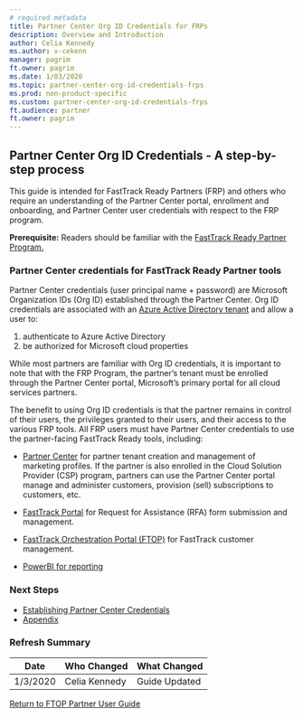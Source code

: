 ```yaml
---
# required metadata
title: Partner Center Org ID Credentials for FRPs
description: Overview and Introduction
author: Celia Kennedy
ms.author: v-cekenn
manager: pagrim
ft.owner: pagrim
ms.date: 1/03/2020
ms.topic: partner-center-org-id-credentials-frps
ms.prod: non-product-specific
ms.custom: partner-center-org-id-credentials-frps
ft.audience: partner
ft.owner: pagrim
---
```


## Partner Center Org ID Credentials - A step-by-step process

This guide is intended for FastTrack Ready Partners (FRP) and others who require an understanding of the Partner Center portal, enrollment and onboarding, and Partner Center user credentials with respect to the FRP program.

**Prerequisite:** Readers should be familiar with the [FastTrack Ready Partner Program.](http://aka.ms/ftpartnerguide)

### Partner Center credentials for FastTrack Ready Partner tools

Partner Center credentials (user principal name + password) are Microsoft Organization IDs (Org ID) established through the Partner Center. Org ID credentials are associated with an [Azure Active Directory tenant](https://azure.microsoft.com/documentation/articles/active-directory-whatis/) and allow a user to:

1. authenticate to Azure Active Directory
2. be authorized for Microsoft cloud properties

While most partners are familiar with Org ID credentials, it is important to note that with the FRP Program, the partner’s tenant must be enrolled through the Partner Center portal, Microsoft’s primary portal for all cloud services partners.

The benefit to using Org ID credentials is that the partner remains in control of their users, the privileges granted to their users, and their access to the various FRP tools. All FRP users must have Partner Center credentials to use the partner-facing FastTrack Ready tools, including:

- [Partner Center](https://partnercenter.microsoft.com) for partner tenant creation and management of marketing profiles. If the partner is also enrolled in the Cloud Solution Provider (CSP) program, partners can use the Partner Center portal manage and administer customers, provision (sell) subscriptions to customers, etc.

- [FastTrack Portal](https://fasttrack.microsoft.com) for Request for Assistance (RFA) form submission and management.

- [FastTrack Orchestration Portal (FTOP)](https://ftop.microsoft.com) for FastTrack customer management.

- [PowerBI for reporting](ftop-partner-user-guide/../../power-bi-reporting-guide/index.md)

### Next Steps

- [Establishing Partner Center Credentials](establishing-partner-center-credentials.md)
- [Appendix](appendix.md)

### Refresh Summary

|Date|Who Changed|What Changed|
|---------|---------------|----------------------------|
|1/3/2020| Celia Kennedy| Guide Updated|

[Return to FTOP Partner User Guide](http://partner-docs.microsoft.com/partner-site/ftop-partner-user-guide/index.html)
  